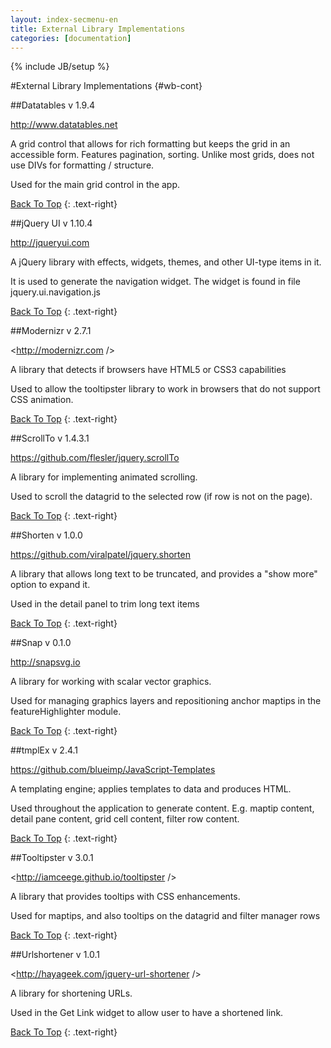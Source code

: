 ```yaml
---
layout: index-secmenu-en
title: External Library Implementations
categories: [documentation]
---
```

{% include JB/setup %}

<a name="top" />

#External Library Implementations {#wb-cont}

<div class="toc"></div>

<a name="datatables" />

##Datatables
v 1.9.4

<http://www.datatables.net>

A grid control that allows for rich formatting but keeps the grid in an accessible form.  Features pagination, sorting. Unlike most grids, does not use DIVs for formatting / structure.

Used for the main grid control in the app.

[Back To Top](#top)
{: .text-right}

##jQuery UI
v 1.10.4

<http://jqueryui.com>

A jQuery library with effects, widgets, themes, and other UI-type items in it.

It is used to generate the navigation widget.  The widget is found in file jquery.ui.navigation.js

[Back To Top](#top)
{: .text-right}

##Modernizr
v 2.7.1

<http://modernizr.com />

A library that detects if browsers have HTML5 or CSS3 capabilities

Used to allow the tooltipster library to work in browsers that do not support CSS animation.

[Back To Top](#top)
{: .text-right}

##ScrollTo
v 1.4.3.1

<https://github.com/flesler/jquery.scrollTo>

A library for implementing animated scrolling.

Used to scroll the datagrid to the selected row (if row is not on the page).

[Back To Top](#top)
{: .text-right}

##Shorten
v 1.0.0

<https://github.com/viralpatel/jquery.shorten>

A library that allows long text to be truncated, and provides a "show more" option to expand it.

Used in the detail panel to trim long text items

[Back To Top](#top)
{: .text-right}

##Snap
v 0.1.0

<http://snapsvg.io>

A library for working with scalar vector graphics.

Used for managing graphics layers and repositioning anchor maptips in the featureHighlighter module.

[Back To Top](#top)
{: .text-right}

##tmplEx
v 2.4.1

<https://github.com/blueimp/JavaScript-Templates>

A templating engine; applies templates to data and produces HTML.

Used throughout the application to generate content.  E.g. maptip content, detail pane content, grid cell content, filter row content.

[Back To Top](#top)
{: .text-right}

##Tooltipster
v 3.0.1

<http://iamceege.github.io/tooltipster />

A library that provides tooltips with CSS enhancements.

Used for maptips, and also tooltips on the datagrid and filter manager rows

[Back To Top](#top)
{: .text-right}

##Urlshortener
v 1.0.1

<http://hayageek.com/jquery-url-shortener />

A library for shortening URLs.

Used in the Get Link widget to allow user to have a shortened link.

[Back To Top](#top)
{: .text-right}